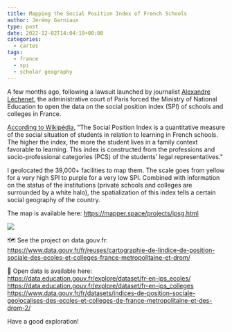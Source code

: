 ```yaml
---
title: Mapping the Social Position Index of French Schools
author: Jérémy Garniaux
type: post
date: 2022-12-02T14:04:19+00:00
categories:
  - cartes
tags:
  - france
  - spi
  - scholar geography
---
```


A few months ago, following a lawsuit launched by journalist [Alexandre Léchenet](https://mastodon.social/@alphoenix), the administrative court of Paris forced the Ministry of National Education to open the data on the social position index (SPI) of schools and colleges in France.

[According to Wikipédia](https://fr.wikipedia.org/wiki/Indice_de_position_sociale), "The Social Position Index is a quantitative measure of the social situation of students in relation to learning in French schools. The higher the index, the more the student lives in a family context favorable to learning. This index is constructed from the professions and socio-professional categories (PCS) of the students' legal representatives."

I geolocated the 39,000+ facilities to map them. The scale goes from yellow for a very high SPI to purple for a very low SPI. Combined with information on the status of the institutions (private schools and colleges are surrounded by a white halo), the spatialization of this index tells a certain social geography of the country.

The map is available here: https://mapper.space/projects/ipsg.html

![](albums/ipsg/ipsg1.png)

🗺 See the project on data.gouv.fr:  
https://www.data.gouv.fr/fr/reuses/cartographie-de-lindice-de-position-sociale-des-ecoles-et-colleges-france-metropolitaine-et-drom/  

📄 Open data is available here:   
https://data.education.gouv.fr/explore/dataset/fr-en-ips_ecoles/  
https://data.education.gouv.fr/explore/dataset/fr-en-ips_colleges  
https://www.data.gouv.fr/fr/datasets/indices-de-position-sociale-geolocalises-des-ecoles-et-colleges-de-france-metropolitaine-et-des-drom-2/  

Have a good exploration!
